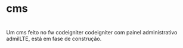 # cms
# 
Um cms feito no fw codeigniter codeigniter com painel administrativo admilLTE, está em fase de construção.
